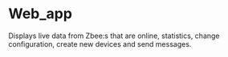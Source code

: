 # Web_app
Displays live data from Zbee:s that are online, statistics, change configuration, create new devices and send messages.
